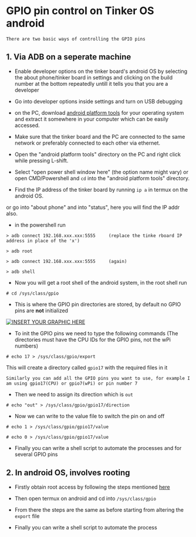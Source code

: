 # GPIO pin control on Tinker OS android

`There are two basic ways of controlling the GPIO pins`

## 1. Via ADB on a seperate machine 

* Enable developer options on the tinker board's android OS by selecting the about phone/tinker board in settings and clicking on the build number at the bottom repeatedly untill it tells you that you are a developer

* Go into developer options inside settings and turn on USB debugging

* on the PC, download [android platform tools](https://developer.android.com/studio/releases/platform-tools) for your operating system and extract it somewhere in your computer which can be easily accessed.

* Make sure that the tinker board and the PC are connected to the same network or preferably connected to each other via ethernet.

* Open the "android platform tools" directory on the PC and right click while pressing L-shift.

* Select "open power shell window here" (the option name might vary) or open CMD/Powershell and `cd` into the "android platform tools" directory.

* Find the IP address of the tinker board by running `ip a` in termux on the android OS.

or go into "about phone" and into "status", here you will find the IP addr also.

* in the powershell run 
```
> adb connect 192.168.xxx.xxx:5555     (replace the tinke rboard IP address in place of the 'x')
```
```
> adb root
```
```
> adb connect 192.168.xxx.xxx:5555     (again)
```
```
> adb shell
```

* Now you will get a root shell of the android system, in the root shell run
```
# cd /sys/class/gpio
```

* This is where the GPIO pin directories are stored, by default no GPIO pins are **not** initialized

[![INSERT YOUR GRAPHIC HERE](https://tinkerboarding.co.uk/wiki/images/2/21/Gpio-table.png)]()

* To init the GPIO pins we need to type the following commands (The directories must have the CPU IDs for the GPIO pins, not the wPi numbers)
```
# echo 17 > /sys/class/gpio/export
```
This will create a directory called `gpio17` with the required files in it

`Similarly you can add all the GPIO pins you want to use, for example I am using gpio17(CPU) or gpio7(wPi) or pin number 7`

* Then we need to assign its direction which is `out`
```
# echo "out" > /sys/class/gpio/gpio17/direction
```

* Now we can write to the value file to switch the pin on and off
```
# echo 1 > /sys/class/gpio/gpio17/value
```
```
# echo 0 > /sys/class/gpio/gpio17/value
```

* Finally you can write a shell script to automate the processes and for several GPIO pins


## 2. In android OS, involves rooting

* Firstly obtain root access by following the steps mentioned [here](https://github.com/MonkHelios/Root-access-on-Tinker-OS-android)

* Then open termux on android and cd into `/sys/class/gpio`

* From there the steps are the same as before starting from altering the `export` file

* Finally you can write a shell script to automate the process
